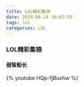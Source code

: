 ```yaml
---
title: LOL精彩集锦
date: 2019-06-24 16:02:59
tags: lol
categories: LOL
---
```


### LOL精彩集锦

#### 弱智船长

{% youtube HQp-fjBuxhw %}
